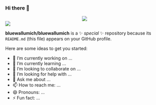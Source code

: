 ### Hi there 👋


<div id="header" align="center">
<img src="https://media.giphy.com/media/JWuBH9rCO2uZuHBFpm/giphy.gif"/>
</div>


<a href="https://www.linkedin.com/in/wallacead/" rel="nofollow">
<img src="https://img.shields.io/badge/LinkedIn-0077B5?style=for-the-badge&logo=linkedin&logoColor=white" />
</a>



**bluewallumich/bluewallumich** is a ✨ _special_ ✨ repository because its `README.md` (this file) appears on your GitHub profile.

Here are some ideas to get you started:

- 🔭 I’m currently working on ...
- 🌱 I’m currently learning ...
- 👯 I’m looking to collaborate on ...
- 🤔 I’m looking for help with ...
- 💬 Ask me about ...
- 📫 How to reach me: ...
- 😄 Pronouns: ...
- ⚡ Fun fact: ...
